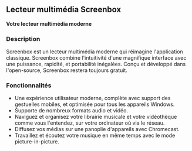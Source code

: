<!-- Markdown version of store listing for localization. -->
<!-- Feel free to adapt or modify key points if necessary. -->
## Lecteur multimédia Screenbox

**Votre lecteur multimédia moderne**

### Description

Screenbox est un lecteur multimédia moderne qui réimagine l'application classique. Screenbox combine l'intuitivité d'une magnifique interface avec une puissance, rapidité, et portabilité inégalées. Conçu et développé dans l'open-source, Screenbox restera toujours gratuit.

### Fonctionnalités

- Une expérience utilisateur moderne, complète avec support des gestuelles mobiles, et optimisée pour tous les appareils Windows.
- Supporte de nombreux formats audio et vidéo.
- Naviguez et organisez votre librairie musicale et votre vidéothèque comme vous l'entendez, sur votre ordinateur où via le réseau.
- Diffusez vos médias sur une panoplie d'appareils avec Chromecast.
- Travaillez et écoutez votre musique en même temps avec le mode picture-in-picture.
